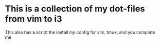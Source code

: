 # This is a collection of my dot-files from vim to i3
This also has a script the install my config for vim, tmux, and you complete me
